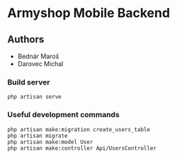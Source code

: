 # Armyshop Mobile Backend

## Authors

-   Bednár Maroš
-   Darovec Michal

### Build server

```
php artisan serve
```

### Useful development commands

```
php artisan make:migration create_users_table
php artisan migrate
php artisan make:model User
php artisan make:controller Api/UsersController
```
